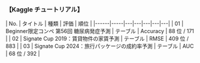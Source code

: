 ### 【Kaggle チュートリアル】
|  No. | タイトル | 種類 | 評価 | 順位 |
|------|-----|---|---|---|---|---|
| 01   | Beginner限定コンペ 第56回 糖尿病発症予測   | テーブル   | Accuracy   | 88 位 / 171   |
| 02   | Signate Cup 2019：賃貸物件の家賃予測    | テーブル   | RMSE   | 409 位 / 883   |
| 03   | Signate Cup 2024：旅行パッケージの成約率予測    | テーブル   | AUC   | 68 位 / 392   |